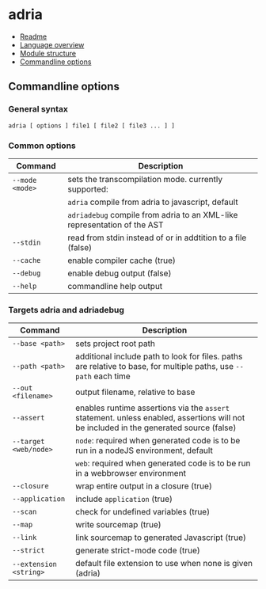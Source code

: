 adria
=====

- <a href="//github.com/sinesc/adria/blob/master/README.md">Readme</a>
- <a href="//github.com/sinesc/adria/blob/master/doc/overview.md">Language overview</a>
- <a href="//github.com/sinesc/adria/blob/master/doc/modules.md">Module structure</a>
- <a href="//github.com/sinesc/adria/blob/master/doc/commandline.md">Commandline options</a>

Commandline options
-------------------

### General syntax

`adria [ options ] file1 [ file2 [ file3 ... ] ]`

### Common options

Command                 | Description
------------------------|------------------------------------------------------------
`--mode <mode>`         | sets the transcompilation mode. currently supported:
                        | `adria`         compile from adria to javascript, default
                        | `adriadebug`    compile from adria to an XML-like representation of the AST
`--stdin`               | read from stdin instead of or in addtition to a file (false)
`--cache`               | enable compiler cache (true)
`--debug`               | enable debug output (false)
`--help`                | commandline help output

### Targets adria and adriadebug

Command                     | Description
----------------------------|------------------------------------------------------------
`--base <path>`             | sets project root path
`--path <path>`             | additional include path to look for files. paths are relative to base, for multiple paths, use `--path` each time
`--out <filename>`          | output filename, relative to base
`--assert`                  | enables runtime assertions via the `assert` statement. unless enabled, assertions will not be included in the generated source (false)
`--target <web/node>`       | `node`: required when generated code is to be run in a nodeJS environment, default
                            | `web`: required when generated code is to be run in a webbrowser environment
`--closure`                 | wrap entire output in a closure (true)
`--application`             | include `application` (true)
`--scan`                    | check for undefined variables (true)
`--map`                     | write sourcemap (true)
`--link`                    | link sourcemap to generated Javascript (true)
`--strict`                  | generate strict-mode code (true)
`--extension <string>`      | default file extension to use when none is given (adria)